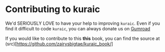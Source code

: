 # Contributing to kuraic

We'd SERIOUSLY LOVE to have your help to improving `kuraic`. Even if you find it difficult to code `kuraic`, you can always donate us on [Gumroad](https://zairysbigtae.gumroad.com/l/drqbw)

If you would like to contribute to this **this** book, you can find the source at (src)[https://github.com/zairysbigtae/kuraic_book/]
